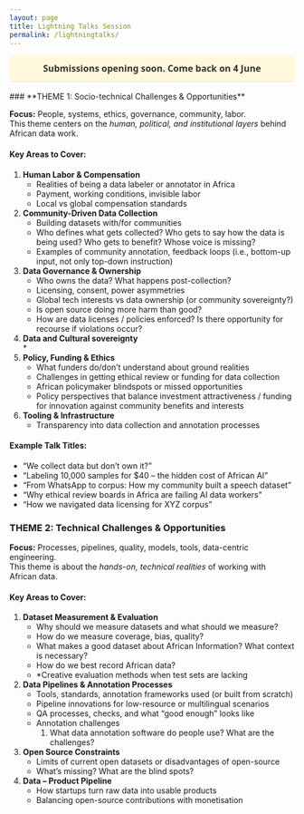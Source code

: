 ```yaml
---
layout: page
title: Lightning Talks Session
permalink: /lightningtalks/
---
```


<style>
.button-blue{
  display:inline-block;
  background:#1e6c93;
  color:#ffffff !important;      /* keep text white even in dark mode */
  font-family:system-ui,sans-serif;
  font-size:1rem;
  font-weight:600;
  padding:0.75rem 1.5rem;
  border-radius:0.5rem;
  text-decoration:none;
  box-shadow:0 3px 8px rgba(0,0,0,.15);
  transition:background .2s ease,transform .2s ease;
}
.button-blue:hover{              /* subtle hover */
  background:#155274;
  transform:translateY(-2px);
}
.button-blue:active{             /* click “press” effect */
  transform:translateY(0);
}
.center { text-align:center; }


/* simple banner that stretches full width */
.announcement{
  background:#fff8db;           /* soft yellow highlight */
  color:#333333;
  text-align:center;
  font-family:system-ui,sans-serif;
  font-size:1rem;
  font-weight:600;
  padding:0.75rem 1rem;
  border-bottom:1px solid #e2e2e2;
} 
</style>

<!-- Paste this button wherever you need it
<div class="center">
<a class="button-blue"
   href="https://forms.gle/b7puQJswxM2dLcMe7"
   target="_blank" rel="noopener">
  Apply for lightning talks
</a>
</div>
<br> -->

<div class="announcement">
  Submissions opening soon. Come back on&nbsp;4 June
</div>
<br>
### **THEME 1: Socio-technical Challenges & Opportunities**

**Focus:** People, systems, ethics, governance, community, labor.  
This theme centers on the *human, political, and institutional layers* behind African data work.

#### **Key Areas to Cover:**

1. **Human Labor & Compensation**  
   * Realities of being a data labeler or annotator in Africa  
   * Payment, working conditions, invisible labor  
   * Local vs global compensation standards  
2. **Community-Driven Data Collection**  
   * Building datasets with/for communities  
   * Who defines what gets collected? Who gets to say how the data is being used? Who gets to benefit? Whose voice is missing?  
   * Examples of community annotation, feedback loops (i.e., bottom-up input, not only top-down instruction)  
3. **Data Governance & Ownership**  
   * Who owns the data? What happens post-collection?  
   * Licensing, consent, power asymmetries  
   * Global tech interests vs data ownership (or community sovereignty?)  
   * Is open source doing more harm than good?  
   * How are data licenses / policies enforced? Is there opportunity for recourse if violations occur?   
4. **Data and Cultural sovereignty**  
   *   
5. **Policy, Funding & Ethics**  
   * What funders do/don’t understand about ground realities  
   * Challenges in getting ethical review or funding for data collection  
   * African policymaker blindspots or missed opportunities  
   * Policy perspectives that balance investment attractiveness / funding for innovation against community benefits and interests  
6. **Tooling & Infrastructure**  
   * Transparency into data collection and annotation processes

#### **Example Talk Titles:**

* “We collect data but don’t own it?”  
* “Labeling 10,000 samples for $40 – the hidden cost of African AI”  
* “From WhatsApp to corpus: How my community built a speech dataset”  
* “Why ethical review boards in Africa are failing AI data workers”  
* “How we navigated data licensing for XYZ corpus”

### **THEME 2: Technical Challenges & Opportunities**

**Focus:** Processes, pipelines, quality, models, tools, data-centric engineering.  
This theme is about the *hands-on, technical realities* of working with African data.

#### **Key Areas to Cover:**

1. **Dataset Measurement & Evaluation**  
   * Why should we measure datasets and what should we measure?  
   * How do we measure coverage, bias, quality?  
   * What makes a good dataset about African Information? What context is necessary?   
   * How do we best record African data?  
   * \*Creative evaluation methods when test sets are lacking   
2. **Data Pipelines & Annotation Processes**  
   * Tools, standards, annotation frameworks used (or built from scratch)  
   * Pipeline innovations for low-resource or multilingual scenarios  
   * QA processes, checks, and what “good enough” looks like  
   * Annotation challenges  
     1. What data annotation software do people use? What are the challenges?   
3. **Open Source Constraints**  
   * Limits of current open datasets or disadvantages of open-source  
   * What’s missing? What are the blind spots?  
4. **Data – Product Pipeline**  
   * How startups turn raw data into usable products  
   * Balancing open-source contributions with monetisation  

   

